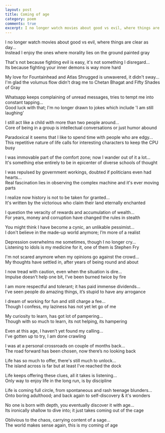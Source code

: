 ```yaml
---
layout: post
title: Coming of age
category: poem
comments: true
excerpt: I no longer watch movies about good vs evil, where things are clear as day...   
---
```


I no longer watch movies about good vs evil, where things are clear as day...  
Instead I enjoy the ones where morality lies on the ground painted gray

That's not because fighting evil is easy, it's not something I disregard...   
Its because fighting your inner demons is way more hard 

My love for Fountainhead and Atlas Shrugged is unwavered, it didn't sway...   
I'm glad the volumus flow didn't drag me to Chetan Bhagat and Fifty Shades of Gray 

Whatsapp keeps complaining of unread messages, tries to tempt me into constant tapping...   
Good luck with that; I'm no longer drawn to jokes which include 'I am still laughing' 

I still act like a child with more than two people around...   
Core of being in a group is intellectual conversations or just humor abound

Paradoxical it seems that I like to spend time with people who are edgy...   
This repetitive nature of life calls for interesting characters to keep the CPU busy 

I was immovable part of the comfort zone; now I wander out of it a lot...   
It's something else entirely to be in epicenter of diverse schools of thought 

I was repulsed by government workings, doubted if politicians even had hearts...   
Real fascination lies in observing the complex machine and it's ever moving parts 

I realize now history is not to be taken for granted...  
It's written by the victorious who claim their land eternally enchanted 

I question the veracity of rewards and accumulation of wealth...   
For years, money and corruption have changed the rules in stealth

You might think I have become a cynic, an unlikable pessimist...   
I don't believe in the made-up world anymore; I’m more of a realist 

Depression overwhelms me sometimes, though I no longer cry...   
Listening to idols is my medicine for it, one of them is Stephen Fry 

I'm not scared anymore when my opinions go against the crowd...   
My thoughts have settled in, after years of being round and about 

I now tread with caution, even when the situation is dire...  
Impulse doesn't help one bit, I've been burned twice by fire 

I am more respectful and tolerant; it has paid immense dividends...  
I’ve seen people do amazing things, it’s stupid to have any arrogance

I dream of working for fun and still charge a fee...  
Though I confess, my laziness has not yet let go of me 

My curiosity to learn, has got lot of pampering...  
Though with so much to learn, its not helping, its hampering

Even at this age, I haven’t yet found my calling...   
I've gotten up to try, I am done crawling 

I was at a personal crossroads on couple of months back...  
The road forward has been chosen, now there’s no looking back 

Life has so much to offer, there's still much to unlock...   
The island across is far but at least I’ve reached the dock 

Life keeps offering these clues, all it takes is listening...  
Only way to enjoy life in the long run, is by discipline 

Life is coming full circle, from spontaneous and rash teenage blunders...   
Onto boring adulthood; and back again to self-discovery & it's wonders

No one is born with depth, you eventually discover it with age...   
Its ironically shallow to dive into; it just takes coming out of the cage 

Oblivious to the chaos, carrying content of a sage...   
The world makes sense again, this is my coming of age

